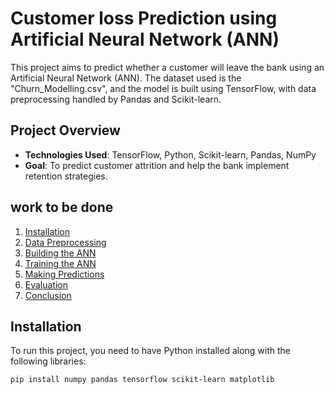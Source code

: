 # Customer loss Prediction using Artificial Neural Network (ANN)

This project aims to predict whether a customer will leave the bank using an Artificial Neural Network (ANN). The dataset used is the "Churn_Modelling.csv", and the model is built using TensorFlow, with data preprocessing handled by Pandas and Scikit-learn.

## Project Overview

- **Technologies Used**: TensorFlow, Python, Scikit-learn, Pandas, NumPy
- **Goal**: To predict customer attrition and help the bank implement retention strategies.

## work to be done

1. [Installation](#installation)
2. [Data Preprocessing](#data-preprocessing)
3. [Building the ANN](#building-the-ann)
4. [Training the ANN](#training-the-ann)
5. [Making Predictions](#making-predictions)
6. [Evaluation](#evaluation)
7. [Conclusion](#conclusion)

## Installation

To run this project, you need to have Python installed along with the following libraries:

```bash
pip install numpy pandas tensorflow scikit-learn matplotlib


